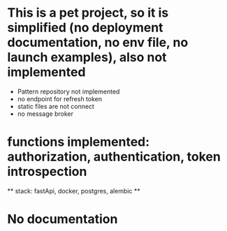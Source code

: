 
# This is a pet project, so it is simplified (no deployment documentation, no env file, no launch examples), also not implemented #
 - Pattern repository not implemented
 - no endpoint for refresh token
 - static files are not connect
 - no message broker
# functions implemented: authorization, authentication, token introspection #
 ** stack: fastApi, docker, postgres, alembic **
# No documentation

